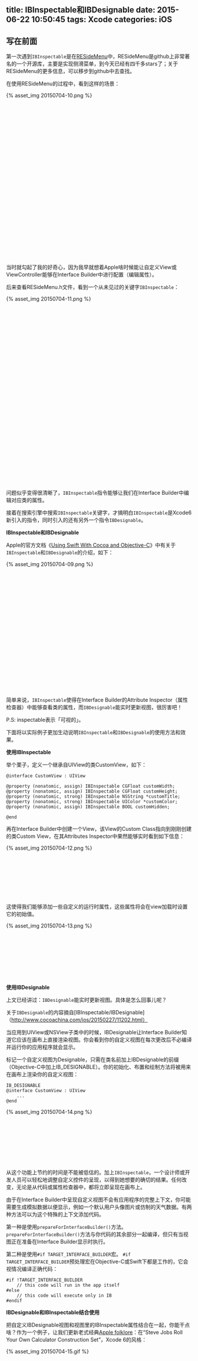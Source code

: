 title: IBInspectable和IBDesignable
date: 2015-06-22 10:50:45
tags: Xcode
categories: iOS
---

## 写在前面

第一次遇到`IBInspectable`是在[RESideMenu](https://github.com/romaonthego/RESideMenu)中，RESideMenu是github上非常著名的一个开源库，主要是实现侧滑菜单，到今天已经有四千多stars了；关于RESideMenu的更多信息，可以移步到github中去查找。

在使用RESideMenu的过程中，看到这样的场景：

<div class="imagediv" style="width: 390px; height: 450px">{% asset_img 20150704-10.png %}</div>

当时就勾起了我的好奇心，因为我早就想着Apple啥时候能让自定义View或ViewController能够在Interface Builder中进行配置（编辑属性）。

后来查看RESideMenu.h文件，看到一个从未见过的关键字`IBInspectable`：

<div class="imagediv" style="width: 670px; height: 510px">{% asset_img 20150704-11.png %}</div>

问题似乎变得很清晰了，`IBInspectable`指令能够让我们在Interface Builder中编辑对应类的属性。

接着在搜索引擎中搜索`IBInspectable`关键字，才搞明白`IBInspectable`是Xcode6新引入的指令，同时引入的还有另外一个指令`IBDesignable`。

**IBInspectable和IBDesignable**

Apple的官方文档《[Using Swift With Cocoa and Objective-C](https://developer.apple.com/library/prerelease/ios/documentation/Swift/Conceptual/BuildingCocoaApps/WritingSwiftClassesWithObjective-CBehavior.html)》中有关于`IBInspectable`和`IBDesignable`的介绍，如下：

<div class="imagediv" style="width: 684px; height: 352px">{% asset_img 20150704-09.png %}</div>

简单来说，`IBInspectable`使得在Interface Builder的Attribute Inspector（属性检查器）中能够查看类的属性，而`IBDesignable`能实时更新视图，很厉害吧！

P.S: inspectable表示「可视的」。

下面将以实际例子更加生动说明`IBInspectable`和`IBDesignable`的使用方法和效果。

**使用IBInspectable**

举个栗子，定义一个继承自UIView的类CustomView，如下：

```objc
@interface CustomView : UIView
    
@property (nonatomic, assign) IBInspectable CGFloat customWidth;
@property (nonatomic, assign) IBInspectable CGFloat customHeight;
@property (nonatomic, strong) IBInspectable NSString *customTitle;
@property (nonatomic, strong) IBInspectable UIColor *customColor;
@property (nonatomic, assign) IBInspectable BOOL customHidden;
    
@end
```

再在Interface Builder中创建一个View，该View的Custom Class指向到刚刚创建的类Custom View，在其Attributes Inspector中果然能够实时看到如下信息：

<div class="imagediv" style="width: 304px; height: 143px">{% asset_img 20150704-12.png %}</div>

这使得我们能够添加一些自定义的运行时属性，这些属性将会在view加载时设置它的初始值。

<div class="imagediv" style="width: 304px; height: 151px">{% asset_img 20150704-13.png %}</div>

**使用IBDesignable**

上文已经讲过：`IBDesignable`能实时更新视图。具体是怎么回事儿呢？

关于`IBDesignable`的内容摘自[IBInspectable/IBDesignable]（http://www.cocoachina.com/ios/20150227/11202.html）

当应用到UIView或NSView子类中的时候，IBDesignable让Interface Builder知道它应该在画布上直接渲染视图。你会看到你的自定义视图在每次更改后不必编译并运行你的应用程序就会显示。

标记一个自定义视图为Designable，只需在类名前加上IBDesignable的前缀（Objective-C中加上IB_DESIGNABLE）。你的初始化、布置和绘制方法将被用来在画布上渲染你的自定义视图：

```objc
IB_DESIGNABLE
@interface CustomView : UIView
    ...
@end
```

<div class="imagediv" style="width: 452px; height: 148px">{% asset_img 20150704-14.png %}</div>

从这个功能上节约的时间是不能被低估的。加上`IBInspectable`，一个设计师或开发人员可以轻松地调整自定义控件的呈现，以得到她想要的确切的结果。任何改变，无论是从代码或属性检查器中，都将立即呈现在画布上。

由于在Interface Builder中呈现自定义视图不会有应用程序的完整上下文，你可能需要生成模拟数据以便显示，例如一个默认用户头像图片或仿制的天气数据。有两种方法可以为这个特殊的上下文添加代码。

第一种是使用`prepareForInterfaceBuilder()`方法。
`prepareForInterfaceBuilder()`方法与你代码的其余部分一起编译，但只有当视图正在准备在Interface Builder显示时执行。

第二种是使用`#if TARGET_INTERFACE_BUILDER`宏。
`#if TARGET_INTERFACE_BUILDER`预处理宏在Objective-C或Swift下都是工作的，它会视情况编译正确代码：

```objc
#if !TARGET_INTERFACE_BUILDER
    // this code will run in the app itself
#else
    // this code will execute only in IB
#endif
```

**IBDesignable和IBInspectable结合使用**

把自定义IBDesignable视图和视图里的IBInspectable属性结合在一起，你能干点啥？作为一个例子，让我们更新老式经典[Apple folklore](http://www.folklore.org/StoryView.py?story=Calculator_Construction_Set.txt)：在“Steve Jobs Roll Your Own Calculator Construction Set”，Xcode 6的风格：

<div class="imagediv" style="width: 445px; height: 460px">{% asset_img 20150704-15.gif %}</div>

## 写在最后

介绍`IBDesignable`的内容完全摘自《[IBInspectable/IBDesignable](http://www.cocoachina.com/ios/20150227/11202.html)》，还不是非常理解，至少对`IBDesignable`的强大功能的体会还不够深，希望以后能够补充更多的示例说明。

最后，再次让我感觉到iOS开发不是我想象中那么简单的，我甚至连很多工具都没使用好，路漫漫其修远兮！

## 本文参考

* [如何在iOS 8中使用Swift和Xcode 6制作精美的UI组件](http://www.cocoachina.com/industry/20140619/8883.html)
* [How to make awesome UI components in iOS 8 using Swift and XCode 6](http://www.weheartswift.com/make-awesome-ui-components-ios-8-using-swift-xcode-6/)
* [IBInspectable/IBDesignable](http://www.cocoachina.com/ios/20150227/11202.html)